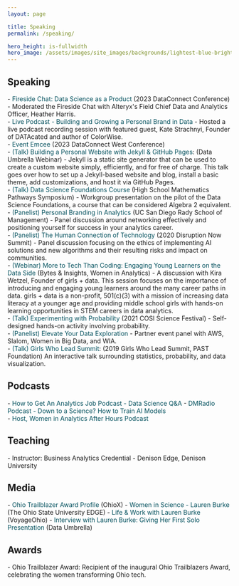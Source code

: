 ```yaml
---
layout: page

title: Speaking
permalink: /speaking/

hero_height: is-fullwidth
hero_image: /assets/images/site_images/backgrounds/lightest-blue-bright.png
---
```


<h2> Speaking </h2>
- <a href="" target="_blank" style="text-decoration: none; color:#02505d">Fireside Chat: Data Science as a Product</a> (2023 DataConnect Conference)
  - Moderated the Fireside Chat with Alteryx's Field Chief Data and Analytics Officer, Heather Harris.
<div STYLE="line-height:2"></div>
- <a href="https://www.womeninanalytics.com/podcast-episodes/ep17" target="_blank" style="text-decoration: none; color:#02505d">Live Podcast - Building and Growing a Personal Brand in Data</a>
  - Hosted a live podcast recording session with featured guest, Kate Strachnyi, Founder of DATAcated and author of ColorWise.
<div STYLE="line-height:2"></div>
- <a href="" target="_blank" style="text-decoration: none; color:#02505d">Event Emcee</a> (2023 DataConnect West Conference)
<div STYLE="line-height:2"></div>
- <a href="https://youtu.be/7SBXl94xNl8" target="_blank" style="text-decoration: none; color:#02505d">(Talk) Building a Personal Website with Jekyll & GitHub Pages</a>: (Data Umbrella Webinar)
  - Jekyll is a static site generator that can be used to create a custom website simply, efficiently, and for free of charge. This talk goes over how to set up a Jekyll-based website and blog, install a basic theme, add customizations, and host it via GitHub Pages.
<div STYLE="line-height:2"></div>
- <a href="https://education.ohio.gov/Topics/Learning-in-Ohio/Mathematics/Resources-for-Mathematics/Math-Pathways#High%20School%20Mathematics%20Pathways%20Symposium" target="_blank" style="text-decoration: none; color:#02505d">(Talk) Data Science Foundations Course</a> (High School Mathematics Pathways Symposium)
  - Workgroup presentation on the pilot of the Data Science Foundations, a course that can be considered Algebra 2 equivalent.
<div STYLE="line-height:2"></div>
- <span style="text-decoration: none; color:#02505d">(Panelist) Personal Branding in Analytics</span> (UC San Diego Rady School of Management)
  - Panel discussion around networking effectively and positioning yourself for success in your analytics career.
<div STYLE="line-height:2"></div>
- <span style="text-decoration: none; color:#02505d">(Panelist) The Human Connection of Technology</span> (2020 Disruption Now Summit)
  - Panel discussion focusing on the ethics of implementing AI solutions and new algorithms and their resulting risks and impact on communities.
<div STYLE="line-height:2"></div>
- <a href="https://youtu.be/gLKcdTkkqcc" target="_blank" style="text-decoration: none; color:#02505d">(Webinar) More to Tech Than Coding: Engaging Young Learners on the Data Side</a> (Bytes & Insights, Women in Analytics)
  - A discussion with Kira Wetzel, Founder of girls + data. This session focuses on the importance of introducing and engaging young learners around the many career paths in data. girls + data is a non-profit, 501(c)(3) with a mission of increasing data literacy at a younger age and providing middle school girls with hands-on learning opportunities in STEM careers in data analytics.
<div STYLE="line-height:2"></div>
- <span style="text-decoration: none; color:#02505d">(Talk) Experimenting with Probability</span> (2021 COSI Science Festival)
  - Self-designed hands-on activity involving probability.
<div STYLE="line-height:2"></div>
- <span style="text-decoration: none; color:#02505d">(Panelist) Elevate Your Data Exploration</span>
  - Partner event panel with AWS, Slalom, Women in Big Data, and WIA.
<div STYLE="line-height:2"></div>
- <span style="text-decoration: none; color:#02505d">(Talk) Girls Who Lead Summit</span>: (2019 Girls Who Lead Summit, PAST Foundation)
  An interactive talk surrounding statistics, probability, and data visualization.


<h2> Podcasts </h2>
- <a href="https://www.youtube.com/live/hd4P-5qQmGM" target="_blank" style="text-decoration: none; color:#02505d">How to Get An Analytics Job Podcast - Data Science Q&A</a>
- <a href="https://www.audacy.com/podcast/dmradio-podcast-75135/episodes/down-to-a-science-how-to-train-ai-models-58cd3" target="_blank" style="text-decoration: none; color:#02505d">DMRadio Podcast - Down to a Science? How to Train AI Models</a>
<div STYLE="line-height:2"></div>
- <a href="https://www.womeninanalytics.com/podcast" target="_blank" style="text-decoration: none; color:#02505d">Host, Women in Analytics After Hours Podcast</a>


<h2> Teaching </h2>
- Instructor: Business Analytics Credential - Denison Edge, Denison University 


<h2> Media </h2>
- <a href="https://www.ohiox.org/profiles/lauren-burke" target="_blank" style="text-decoration: none; color:#02505d">Ohio Trailblazer Award Profile</a> (OhioX)
- <a href="https://edge.ehe.osu.edu/2023/02/08/women-in-science-lauren-burke" target="_blank" style="text-decoration: none; color:#02505d">Women in Science - Lauren Burke</a> (The Ohio State University EDGE)
- <a href="https://voyageohio.com/interview/life-work-with-lauren-burke-of-worthington/" target="_blank" style="text-decoration: none; color:#02505d">Life & Work with Lauren Burke</a> (VoyageOhio)
- <a href="https://blog.dataumbrella.org/lburke" target="_blank" style="text-decoration: none; color:#02505d">Interview with Lauren Burke: Giving Her First Solo Presentation</a> (Data Umbrella)


<h2> Awards </h2>
- Ohio Trailblazer Award: Recipient of the inaugural Ohio Trailblazers Award, celebrating the women transforming Ohio tech.
